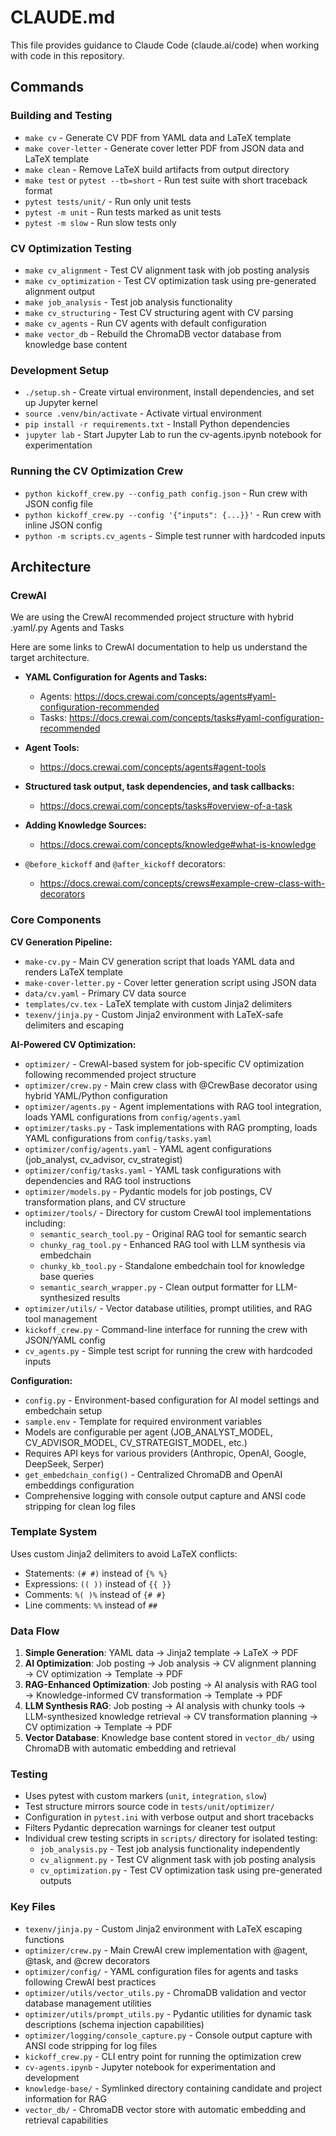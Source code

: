 # CLAUDE.md

This file provides guidance to Claude Code (claude.ai/code) when working with code in this repository.


## Commands

### Building and Testing

- `make cv` - Generate CV PDF from YAML data and LaTeX template
- `make cover-letter` - Generate cover letter PDF from JSON data and LaTeX template
- `make clean` - Remove LaTeX build artifacts from output directory
- `make test` or `pytest --tb=short` - Run test suite with short traceback format
- `pytest tests/unit/` - Run only unit tests
- `pytest -m unit` - Run tests marked as unit tests
- `pytest -m slow` - Run slow tests only

### CV Optimization Testing

- `make cv_alignment` - Test CV alignment task with job posting analysis
- `make cv_optimization` - Test CV optimization task using pre-generated alignment output
- `make job_analysis` - Test job analysis functionality
- `make cv_structuring` - Test CV structuring agent with CV parsing
- `make cv_agents` - Run CV agents with default configuration
- `make vector_db` - Rebuild the ChromaDB vector database from knowledge base content

### Development Setup

- `./setup.sh` - Create virtual environment, install dependencies, and set up Jupyter kernel
- `source .venv/bin/activate` - Activate virtual environment
- `pip install -r requirements.txt` - Install Python dependencies
- `jupyter lab` - Start Jupyter Lab to run the cv-agents.ipynb notebook for experimentation

### Running the CV Optimization Crew

- `python kickoff_crew.py --config_path config.json` - Run crew with JSON config file
- `python kickoff_crew.py --config '{"inputs": {...}}'` - Run crew with inline JSON config
- `python -m scripts.cv_agents` - Simple test runner with hardcoded inputs

## Architecture

### CrewAI 

We are using the CrewAI recommended project structure with hybrid .yaml/.py Agents and Tasks

Here are some links to CrewAI documentation to help us understand the target architecture.

- **YAML Configuration for Agents and Tasks:**
  - Agents: <https://docs.crewai.com/concepts/agents#yaml-configuration-recommended>
  - Tasks: <https://docs.crewai.com/concepts/tasks#yaml-configuration-recommended>

- **Agent Tools:**
  - <https://docs.crewai.com/concepts/agents#agent-tools>

- **Structured task output, task dependencies, and task callbacks:**
  - <https://docs.crewai.com/concepts/tasks#overview-of-a-task>

- **Adding Knowledge Sources:**
  - <https://docs.crewai.com/concepts/knowledge#what-is-knowledge>

- `@before_kickoff` and `@after_kickoff` decorators:
  - <https://docs.crewai.com/concepts/crews#example-crew-class-with-decorators>

### Core Components

**CV Generation Pipeline:**

- `make-cv.py` - Main CV generation script that loads YAML data and renders LaTeX template
- `make-cover-letter.py` - Cover letter generation script using JSON data
- `data/cv.yaml` - Primary CV data source
- `templates/cv.tex` - LaTeX template with custom Jinja2 delimiters
- `texenv/jinja.py` - Custom Jinja2 environment with LaTeX-safe delimiters and escaping

**AI-Powered CV Optimization:**

- `optimizer/` - CrewAI-based system for job-specific CV optimization following recommended project structure
- `optimizer/crew.py` - Main crew class with @CrewBase decorator using hybrid YAML/Python configuration
- `optimizer/agents.py` - Agent implementations with RAG tool integration, loads YAML configurations from `config/agents.yaml`
- `optimizer/tasks.py` - Task implementations with RAG prompting, loads YAML configurations from `config/tasks.yaml`
- `optimizer/config/agents.yaml` - YAML agent configurations (job_analyst, cv_advisor, cv_strategist)
- `optimizer/config/tasks.yaml` - YAML task configurations with dependencies and RAG tool instructions
- `optimizer/models.py` - Pydantic models for job postings, CV transformation plans, and CV structure
- `optimizer/tools/` - Directory for custom CrewAI tool implementations including:
  - `semantic_search_tool.py` - Original RAG tool for semantic search
  - `chunky_rag_tool.py` - Enhanced RAG tool with LLM synthesis via embedchain
  - `chunky_kb_tool.py` - Standalone embedchain tool for knowledge base queries
  - `semantic_search_wrapper.py` - Clean output formatter for LLM-synthesized results
- `optimizer/utils/` - Vector database utilities, prompt utilities, and RAG tool management
- `kickoff_crew.py` - Command-line interface for running the crew with JSON/YAML config
- `cv_agents.py` - Simple test script for running the crew with hardcoded inputs

**Configuration:**

- `config.py` - Environment-based configuration for AI model settings and embedchain setup
- `sample.env` - Template for required environment variables
- Models are configurable per agent (JOB_ANALYST_MODEL, CV_ADVISOR_MODEL, CV_STRATEGIST_MODEL, etc.)
- Requires API keys for various providers (Anthropic, OpenAI, Google, DeepSeek, Serper)
- `get_embedchain_config()` - Centralized ChromaDB and OpenAI embeddings configuration
- Comprehensive logging with console output capture and ANSI code stripping for clean log files

### Template System

Uses custom Jinja2 delimiters to avoid LaTeX conflicts:

- Statements: `(# #)` instead of `{% %}`
- Expressions: `(( ))` instead of `{{ }}`
- Comments: `%( )%` instead of `{# #}`
- Line comments: `%%` instead of `##`

### Data Flow

1. **Simple Generation**: YAML data → Jinja2 template → LaTeX → PDF
2. **AI Optimization**: Job posting → Job analysis → CV alignment planning → CV optimization → Template → PDF
3. **RAG-Enhanced Optimization**: Job posting → AI analysis with RAG tool → Knowledge-informed CV transformation → Template → PDF
4. **LLM Synthesis RAG**: Job posting → AI analysis with chunky tools → LLM-synthesized knowledge retrieval → CV transformation planning → CV optimization → Template → PDF
5. **Vector Database**: Knowledge base content stored in `vector_db/` using ChromaDB with automatic embedding and retrieval

### Testing

- Uses pytest with custom markers (`unit`, `integration`, `slow`)
- Test structure mirrors source code in `tests/unit/optimizer/`
- Configuration in `pytest.ini` with verbose output and short tracebacks
- Filters Pydantic deprecation warnings for cleaner test output
- Individual crew testing scripts in `scripts/` directory for isolated testing:
  - `job_analysis.py` - Test job analysis functionality independently
  - `cv_alignment.py` - Test CV alignment task with job posting analysis
  - `cv_optimization.py` - Test CV optimization task using pre-generated outputs

### Key Files

- `texenv/jinja.py` - Custom Jinja2 environment with LaTeX escaping functions
- `optimizer/crew.py` - Main CrewAI crew implementation with @agent, @task, and @crew decorators
- `optimizer/config/` - YAML configuration files for agents and tasks following CrewAI best practices
- `optimizer/utils/vector_utils.py` - ChromaDB validation and vector database management utilities
- `optimizer/utils/prompt_utils.py` - Pydantic utilities for dynamic task descriptions (schema injection capabilities)
- `optimizer/logging/console_capture.py` - Console output capture with ANSI code stripping for log files
- `kickoff_crew.py` - CLI entry point for running the optimization crew
- `cv-agents.ipynb` - Jupyter notebook for experimentation and development
- `knowledge-base/` - Symlinked directory containing candidate and project information for RAG
- `vector_db/` - ChromaDB vector store with automatic embedding and retrieval capabilities
